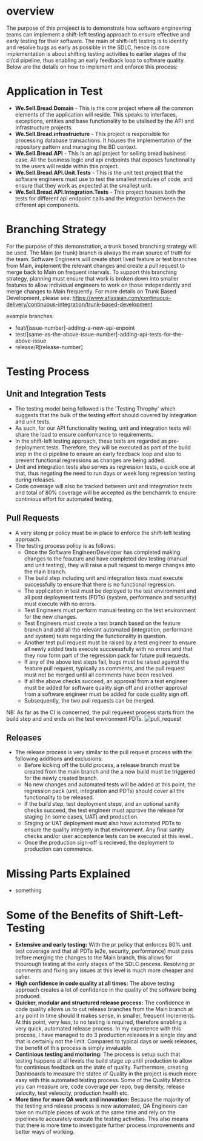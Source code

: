 # overview
The purpose of this prrojeect is to demonstrate how software engineering teams can implement a shift-left testing approach to ensure effective and early testing for their software. The main of shift-left testing is to identify and resolve bugs as early as possible in the SDLC, hence its core implementation is about shifting testing activities to earlier stages of the ci/cd pipeline, thus enabling an early feedback loop to software quality. Below are the details on how to implement and enforce this process:

# Application in Test
* **We.Sell.Bread.Domain** - This is the core project where all the common elements of the application will reside. This speaks to interfaces, exceptions, entities and base functionality to be utalised by the API and Infrastructure projects.
* **We.Sell.Bread.infrastructure** - This project is responsible for processing database transactions. It houses the implementation of the repository pattern and managing the BD context.
* **We.Sell.Bread.API** - This is an api project for selling bread business case. All the business logic and api endpoints that exposes functionality to the users will reside within this project.
* **We.Sell.Bread.API.Unit.Tests** - This is the unit test project that the software engineers must use to test the smallest modules of code, and ensure that they work as expected at the smallest unit.
* **We.Sell.Bread.API.Integration.Tests** - This project houses both the tests for different api endpoint calls and the integration between the different api components.

# Branching Strategy
For the purpose of this demonstration, a trunk based branching strategy will be used. The Main (or trunk) branch is always the main source of truth for the team. Software Engineers will create short lived feature or test branches from Main, implement the relevant changes and create a pull request to merge back to Main on frequent intervals. To support this branching strategy, planning must ensure that work is broken down into smaller features to allow individual engineers to work on those independantly and merge changes to Main frequently. For more details on Trunk Based Development, please see: https://www.atlassian.com/continuous-delivery/continuous-integration/trunk-based-development

example branches:
- feat/[issue-number]-adding-a-new-api-enpoint
- test/[same-as-the-above-issue-number]-adding-api-tests-for-the-above-issue
- release/R[release-number]

# Testing Process

## Unit and Integration Tests
- The testing model being followed is the 'Testing Throphy' which suggests that the bulk of the testing effort should covered by integration and unit tests.
- As such, for our API functionality testing, unit and integration tests will share the load to ensure conformance to requirements.
- In the shift-left testing approach, these tests are regarded as pre-deployment tests. Therefore, they will be executed as part of the build step in the ci pipeline to ensure an early feedback loop and also to prevent functional regressions as changes are being added.
- Unit and integration tests also serves as regression tests, a quick one at that, thus negating the need to run days or week long regression testing during releases.
- Code coverage will also be tracked between unit and integrration tests and total of 80% coverage will be accepted as the benchamrk to ensure continious effort for automated testing.

## Pull Requests
- A very stong pr policy must be in place to enforce the shift-left testing approach. 
- The testing process policy is as follows:
    - Once the Software Engineer/Developer has completed making changes to the feauture and have completed dev testing (manual and unit testing), they will raise a pull request to merge changes into the main branch.
    - The build step including unit and integration tests must execute successfully to ensure that there is no functional regression.
    - The application in test must be deployed to the test environment and all post deployment tests (PDTs) (system, performance and security) must execute with no errors.
    - Test Engineers must perform manual testing on the test environment for the new changes.
    - Test Engineers must create a test branch based on the feature branch and add all the relevant automated (integration, performane and system) tests regarding the functionality in question.  
    - Another test pull request must be raised by a test engineer to ensure all newly added tests execute succeessfully with no errors and that they now form part of the regression pack for future pull requests.
    - If any of the above test steps fail, bugs must be raised against the feature pull request, typically as comments, and the pull request must not be merged until all comments have been resolved.
    - If all the above checks succeed, an approval from a test engineer must be added for software quality sign off and another approval from a software engineer must be added for code quality sign off.
    - Subsequently, the two pull requests can be merged.

NB: As far as the CI is concerned, the pull requeest process starts from the build step and and ends on the test environment PDTs.
![pull_request](https://github.com/Thumbeza/shift-left-testing-example/assets/115139003/fedff177-a80f-4d27-827b-089991dbf3d4)


## Releases
- The release process is very similar to the pull request process with the following additions and exclusions:
    - Before kicking off the build process, a release branch must be created from the main branch and the a new build must be triggered for the newly created branch.
    - No new changes and automated tests will be added at this point, the regression pack (unit, integration and PDTs) should cover all the functionality to be released.
    - If the build step, test deployment steps, and an optional sanity checks succeed, the test engineer must approve the release for staging (in some cases, UAT) and production.
    - Staging or UAT deployment must also have automated PDTs to ensure the quality integrety in that environment. Any final sanity checks and/or user acceptence tests can be executed at this level..
    - Once the production sign-off is recieved, the deployment to production can commence.

# Missing Parts Explained
- something

# Some of the Benefits of Shift-Left-Testing
* **Extensive and early testing:** With the pr policy that enforces 80% unit test coverage and that all PDTs (e2e, security, performance) must pass before merging the changes to the Main branch, this allows for thourough testing at the early stages of the SDLC process. Resolving pr comments and fixing any issues at this level is much more cheaper and safier.
* **High confidence in code quality at all times:** The above testing approach creates a lot of confidence in the quality of the software being produced.
* **Quicker, modular and structured release process:** The confidence in code quality allows us to cut release branches from the Main branch at any point in time should it makes sense, in smaller, frequent increments. At this point, very less, to no testing is required, therefore enabling a very quick, automated release process. In my experience with this process, I have managed to do 3 production releases in a single day and that is certainly not the limit. Compared to typical days or week releases, the benefit of this process is simply invaluable.
* **Continious testing and moitoring:** The process is setup such that testing happens at all levels the build stage up until production to allow for continious feedback on the state of quality. Furthermore, creating Dashboards to measure the statee of Quality in the project is much more easy with this automated testing process. Some of the Quality Matrics you can measure are, code coverage per repo, bug density, release velocity, test veleocity, production health etc.
* **More time for more QA work and innovation:** Because the majority of the testing and release process is now automated, QA Engineers can take on multiple pieces of work at the same time and rely on the pipelines to accurately execute the testing activities. This also means that there is more time to investigate further process improvements and better ways of working.

